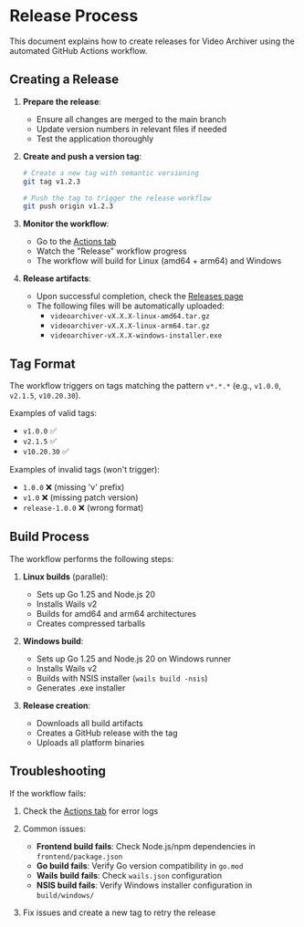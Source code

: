 # Release Process

This document explains how to create releases for Video Archiver using the automated GitHub Actions workflow.

## Creating a Release

1. **Prepare the release**:
   - Ensure all changes are merged to the main branch
   - Update version numbers in relevant files if needed
   - Test the application thoroughly

2. **Create and push a version tag**:
   ```bash
   # Create a new tag with semantic versioning
   git tag v1.2.3
   
   # Push the tag to trigger the release workflow
   git push origin v1.2.3
   ```

3. **Monitor the workflow**:
   - Go to the [Actions tab](https://github.com/NotCoffee418/videoarchiver/actions)
   - Watch the "Release" workflow progress
   - The workflow will build for Linux (amd64 + arm64) and Windows

4. **Release artifacts**:
   - Upon successful completion, check the [Releases page](https://github.com/NotCoffee418/videoarchiver/releases)
   - The following files will be automatically uploaded:
     - `videoarchiver-vX.X.X-linux-amd64.tar.gz`
     - `videoarchiver-vX.X.X-linux-arm64.tar.gz` 
     - `videoarchiver-vX.X.X-windows-installer.exe`

## Tag Format

The workflow triggers on tags matching the pattern `v*.*.*` (e.g., `v1.0.0`, `v2.1.5`, `v10.20.30`).

Examples of valid tags:
- `v1.0.0` ✅
- `v2.1.5` ✅
- `v10.20.30` ✅

Examples of invalid tags (won't trigger):
- `1.0.0` ❌ (missing 'v' prefix)
- `v1.0` ❌ (missing patch version)
- `release-1.0.0` ❌ (wrong format)

## Build Process

The workflow performs the following steps:

1. **Linux builds** (parallel):
   - Sets up Go 1.25 and Node.js 20
   - Installs Wails v2
   - Builds for amd64 and arm64 architectures
   - Creates compressed tarballs

2. **Windows build**:
   - Sets up Go 1.25 and Node.js 20 on Windows runner
   - Installs Wails v2
   - Builds with NSIS installer (`wails build -nsis`)
   - Generates .exe installer

3. **Release creation**:
   - Downloads all build artifacts
   - Creates a GitHub release with the tag
   - Uploads all platform binaries

## Troubleshooting

If the workflow fails:

1. Check the [Actions tab](https://github.com/NotCoffee418/videoarchiver/actions) for error logs
2. Common issues:
   - **Frontend build fails**: Check Node.js/npm dependencies in `frontend/package.json`
   - **Go build fails**: Verify Go version compatibility in `go.mod`
   - **Wails build fails**: Check `wails.json` configuration
   - **NSIS build fails**: Verify Windows installer configuration in `build/windows/`

3. Fix issues and create a new tag to retry the release